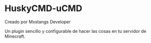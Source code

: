 # HuskyCMD-uCMD
Creado por Mxstangs Developer

Un plugin sencillo y configurable de hacer las cosas en tu servidor de Minecraft.
